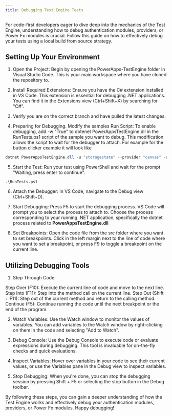 ```yaml
---
title: Debugging Test Engine Tests
---
```


For code-first developers eager to dive deep into the mechanics of the Test Engine, understanding how to debug authentication modules, providers, or Power Fx modules is crucial. Follow this guide on how to effectively debug your tests using a local build from source strategy.

## Setting Up Your Environment

1. Open the Project: Begin by opening the PowerApps-TestEngine folder in Visual Studio Code. This is your main workspace where you have cloned the repository to.

2. Install Required Extensions: Ensure you have the C# extension installed in VS Code. This extension is essential for debugging .NET applications. You can find it in the Extensions view (Ctrl+Shift+X) by searching for "C#".

3. Verify you are on the correct branch and have pulled the latest changes.

4. Preparing for Debugging. Modify the samples Run Script: To enable debugging, add -w "True" to dotenet PowerAppsTestEngine.dll in the RunTests.ps1 script of the sample you want to debug. This modification allows the script to wait for the debugger to attach. For example for the button clicker example it will look like

```PowerShell
dotnet PowerAppsTestEngine.dll -u "storagestate" --provider "canvas" -a "none" -i "$currentDirectory\testPlan.fx.yaml" -t $tenantId -e $environmentId -w "True"
```

5. Start the Test: Run your test using PowerShell and wait for the prompt "Waiting, press enter to continue".

```pwsh
.\RunTests.ps1
```

6. Attach the Debugger: In VS Code, navigate to the Debug view (Ctrl+Shift+D).

7. Start Debugging: Press F5 to start the debugging process. VS Code will prompt you to select the process to attach to. Choose the process corresponding to your running .NET application, specifically the dotnet process related to **PowerAppsTestEngine.dll**

8. Set Breakpoints: Open the code file from the src folder where you want to set breakpoints. Click in the left margin next to the line of code where you want to set a breakpoint, or press F9 to toggle a breakpoint on the current line.

## Utilizing Debugging Tools

1. Step Through Code:

Step Over (F10): Execute the current line of code and move to the next line.
Step Into (F11): Step into the method call on the current line.
Step Out (Shift + F11): Step out of the current method and return to the calling method.
Continue (F5): Continue running the code until the next breakpoint or the end of the program.

2. Watch Variables: Use the Watch window to monitor the values of variables. You can add variables to the Watch window by right-clicking on them in the code and selecting "Add to Watch".

3. Debug Console: Use the Debug Console to execute code or evaluate expressions during debugging. This tool is invaluable for on-the-fly checks and quick evaluations.

4. Inspect Variables: Hover over variables in your code to see their current values, or use the Variables pane in the Debug view to inspect variables.

5. Stop Debugging: When you're done, you can stop the debugging session by pressing Shift + F5 or selecting the stop button in the Debug toolbar.

By following these steps, you can gain a deeper understanding of how the Test Engine works and effectively debug your authentication modules, providers, or Power Fx modules. Happy debugging!